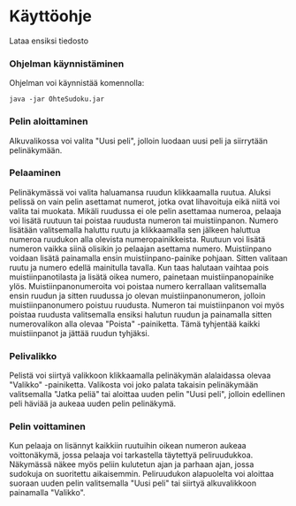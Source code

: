 # Käyttöohje

Lataa ensiksi tiedosto 

### Ohjelman käynnistäminen 

Ohjelman voi käynnistää komennolla:

`java -jar OhteSudoku.jar`

### Pelin aloittaminen

Alkuvalikossa voi valita "Uusi peli", jolloin luodaan uusi peli ja siirrytään pelinäkymään.

### Pelaaminen

Pelinäkymässä voi valita haluamansa ruudun klikkaamalla ruutua. Aluksi pelissä on vain pelin asettamat numerot, jotka ovat lihavoituja eikä niitä voi valita tai muokata. 
Mikäli ruudussa ei ole pelin asettamaa numeroa, pelaaja voi lisätä ruutuun tai poistaa ruudusta numeron tai muistiinpanon. 
Numero lisätään valitsemalla haluttu ruutu ja klikkaamalla sen jälkeen haluttua numeroa ruudukon alla olevista numeropainikkeista. Ruutuun voi lisätä numeron vaikka siinä olisikin jo pelaajan asettama numero. 
Muistiinpano voidaan lisätä painamalla ensin muistiinpano-painike pohjaan. Sitten valitaan ruutu ja numero edellä mainitulla tavalla. Kun taas halutaan vaihtaa pois muistiinpanotilasta ja lisätä oikea numero, painetaan muistiinpanopainike ylös. Muistiinpanonumeroita voi poistaa numero kerrallaan valitsemalla ensin ruudun ja sitten ruudussa jo olevan muistiinpanonumeron, jolloin muistiinpanonumero poistuu ruudusta.
Numeron tai muistiinpanon voi myös poistaa ruudusta valitsemalla ensiksi halutun ruudun ja painamalla sitten numerovalikon alla olevaa "Poista" -painiketta. Tämä tyhjentää kaikki muistiinpanot ja jättää ruudun tyhjäksi.

### Pelivalikko

Pelistä voi siirtyä valikkoon klikkaamalla pelinäkymän alalaidassa olevaa "Valikko" -painiketta. Valikosta voi joko palata takaisin pelinäkymään valitsemalla "Jatka peliä" tai aloittaa uuden pelin "Uusi peli", jolloin edellinen peli häviää ja aukeaa uuden pelin pelinäkymä.

### Pelin voittaminen

Kun pelaaja on lisännyt kaikkiin ruutuihin oikean numeron aukeaa voittonäkymä, jossa pelaaja voi tarkastella täytettyä peliruudukkoa.
Näkymässä näkee myös peliin kulutetun ajan ja parhaan ajan, jossa sudokuja on suoritettu aikaisemmin.
Peliruudukon alapuolelta voi aloittaa suoraan uuden pelin valitsemalla "Uusi peli" tai siirtyä alkuvalikkoon painamalla "Valikko".
